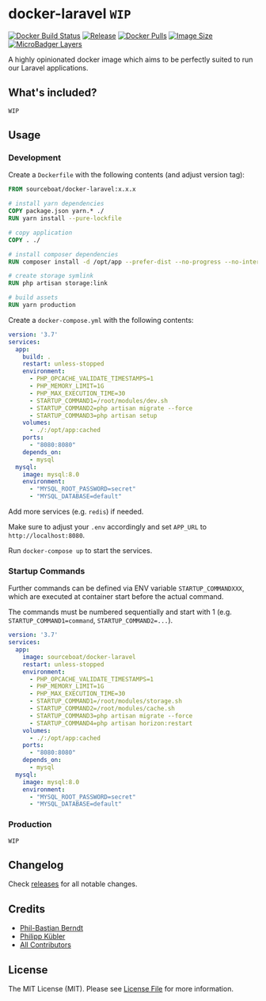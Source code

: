 # docker-laravel `WIP`

[![Docker Build Status](https://img.shields.io/docker/cloud/build/sourceboat/docker-laravel.svg?style=flat-square)](https://hub.docker.com/r/sourceboat/docker-laravel/builds/)
[![Release](https://img.shields.io/github/release/sourceboat/docker-laravel.svg?style=flat-square)](https://github.com/sourceboat/docker-laravel/releases)
[![Docker Pulls](https://img.shields.io/docker/pulls/sourceboat/docker-laravel.svg?style=flat-square)](https://hub.docker.com/r/sourceboat/docker-laravel/)
[![Image Size](https://img.shields.io/docker/image-size/sourceboat/docker-laravel?style=flat-square)](https://microbadger.com/images/sourceboat/docker-laravel)
[![MicroBadger Layers](https://img.shields.io/microbadger/layers/sourceboat/docker-laravel.svg?style=flat-square)](https://microbadger.com/images/sourceboat/docker-laravel)

A highly opinionated docker image which aims to be perfectly suited to run our Laravel applications.

## What's included?

`WIP`

## Usage

### Development 

Create a `Dockerfile` with the following contents (and adjust version tag):

```dockerfile
FROM sourceboat/docker-laravel:x.x.x

# install yarn dependencies
COPY package.json yarn.* ./
RUN yarn install --pure-lockfile

# copy application
COPY . ./

# install composer dependencies
RUN composer install -d /opt/app --prefer-dist --no-progress --no-interaction --optimize-autoloader

# create storage symlink
RUN php artisan storage:link

# build assets
RUN yarn production
```

Create a `docker-compose.yml` with the following contents:

```yml
version: '3.7'
services:
  app:
    build: .
    restart: unless-stopped
    environment:
      - PHP_OPCACHE_VALIDATE_TIMESTAMPS=1
      - PHP_MEMORY_LIMIT=1G
      - PHP_MAX_EXECUTION_TIME=30
      - STARTUP_COMMAND1=/root/modules/dev.sh
      - STARTUP_COMMAND2=php artisan migrate --force
      - STARTUP_COMMAND3=php artisan setup
    volumes:
      - ./:/opt/app:cached
    ports:
      - "8080:8080"
    depends_on:
      - mysql
  mysql:
    image: mysql:8.0
    environment:
      - "MYSQL_ROOT_PASSWORD=secret"
      - "MYSQL_DATABASE=default"
```

Add more services (e.g. `redis`) if needed.

Make sure to adjust your `.env` accordingly and set `APP_URL` to `http://localhost:8080`.

Run `docker-compose up` to start the services.

### Startup Commands

Further commands can be defined via ENV variable `STARTUP_COMMANDXXX`, which are executed at container start before the actual command.

The commands must be numbered sequentially and start with 1 (e.g. `STARTUP_COMMAND1=command`, `STARTUP_COMMAND2=...`).

```yml
version: '3.7'
services:
  app:
    image: sourceboat/docker-laravel
    restart: unless-stopped
    environment:
      - PHP_OPCACHE_VALIDATE_TIMESTAMPS=1
      - PHP_MEMORY_LIMIT=1G
      - PHP_MAX_EXECUTION_TIME=30
      - STARTUP_COMMAND1=/root/modules/storage.sh
      - STARTUP_COMMAND2=/root/modules/cache.sh
      - STARTUP_COMMAND3=php artisan migrate --force
      - STARTUP_COMMAND4=php artisan horizon:restart
    volumes:
      - ./:/opt/app:cached
    ports:
      - "8080:8080"
    depends_on:
      - mysql
  mysql:
    image: mysql:8.0
    environment:
      - "MYSQL_ROOT_PASSWORD=secret"
      - "MYSQL_DATABASE=default"
```

### Production

`WIP`

## Changelog

Check [releases](https://github.com/sourceboat/docker-laravel/releases) for all notable changes.

## Credits

- [Phil-Bastian Berndt](https://github.com/pehbehbeh)
- [Philipp Kübler](https://github.com/PKuebler)
- [All Contributors](https://github.com/sourceboat/docker-laravel/graphs/contributors)

## License

The MIT License (MIT). Please see [License File](LICENSE.md) for more information.
